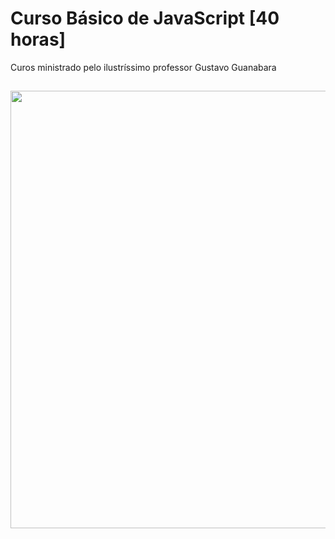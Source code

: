 # Curso Básico de JavaScript [40 horas]

 Curos ministrado pelo ilustríssimo professor Gustavo Guanabara
 
 ##
 
 <div align="center">
<img src="https://user-images.githubusercontent.com/80546584/147701118-1eeec989-1f02-47f9-a5ba-05935f2bc865.png" width="700px" />
</div>
